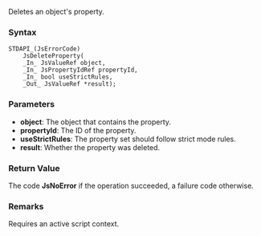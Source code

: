 Deletes an object's property. 
### Syntax 
```
STDAPI_(JsErrorCode)
    JsDeleteProperty(
    _In_ JsValueRef object,
    _In_ JsPropertyIdRef propertyId,
    _In_ bool useStrictRules,
    _Out_ JsValueRef *result);
```
### Parameters 
* __object__: The object that contains the property.
* __propertyId__: The ID of the property.
* __useStrictRules__: The property set should follow strict mode rules.
* __result__: Whether the property was deleted.

### Return Value 
The code **JsNoError** if the operation succeeded, a failure code otherwise.
### Remarks 
Requires an active script context.
